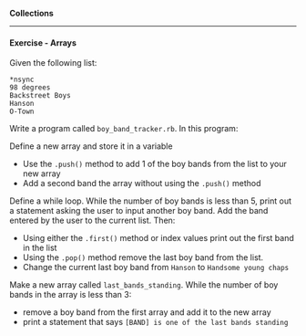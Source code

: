 **Collections**

---

#### Exercise - Arrays

Given the following list:
```
*nsync
98 degrees
Backstreet Boys
Hanson
O-Town
```

Write a program called `boy_band_tracker.rb`. In this program:

Define a new array and store it in a variable

* Use the `.push()` method to add 1 of the boy bands from the list to your new array
* Add a second band the array without using the `.push()` method

Define a while loop. While the number of boy bands is less than 5, print out a statement asking the user to input another boy band. Add the band entered by the user to the current list. Then:

* Using either the `.first()` method or index values print out the first band in the list
* Using the `.pop()` method remove the last boy band from the list.
* Change the current last boy band from `Hanson` to `Handsome young chaps`

Make a new array called `last_bands_standing`. While the number of boy bands in the array is less than 3:

* remove a boy band from the first array and add it to the new array
* print a statement that says `[BAND] is one of the last bands standing`
